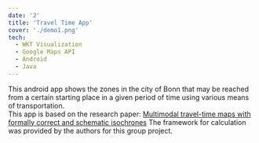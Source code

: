 ```yaml
---
date: '2'
title: 'Travel Time App'
cover: './demo1.png'
tech:
  - WKT Visualization
  - Google Maps API
  - Android
  - Java
---
```


This android app shows the zones in the city of Bonn that may be reached from a certain starting place in a given period of time using various means of transportation. \
This app is based on the research paper: [Multimodal travel-time maps with formally correct and schematic isochrones](https://doi.org/10.1111/tgis.12821)
The framework for calculation was provided by the authors for this group project.